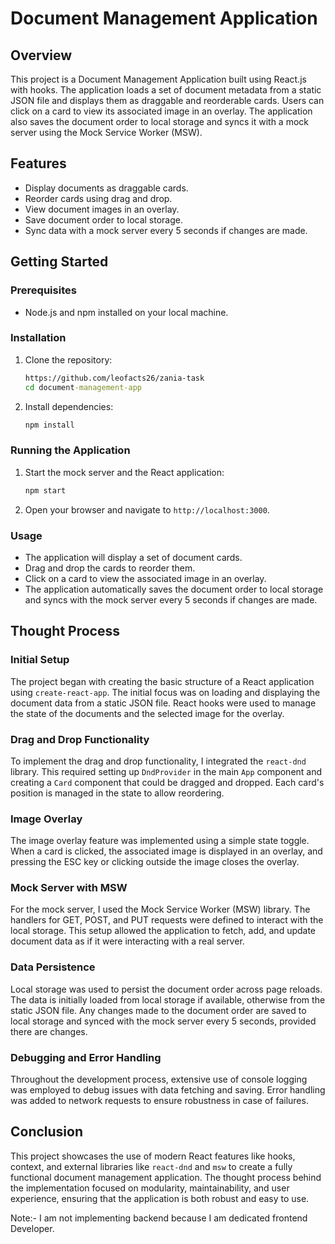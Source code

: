 # Document Management Application

## Overview

This project is a Document Management Application built using React.js with hooks. The application loads a set of document metadata from a static JSON file and displays them as draggable and reorderable cards. Users can click on a card to view its associated image in an overlay. The application also saves the document order to local storage and syncs it with a mock server using the Mock Service Worker (MSW).

## Features

- Display documents as draggable cards.
- Reorder cards using drag and drop.
- View document images in an overlay.
- Save document order to local storage.
- Sync data with a mock server every 5 seconds if changes are made.

## Getting Started

### Prerequisites

- Node.js and npm installed on your local machine.

### Installation

1. Clone the repository:
    ```cmd
    https://github.com/leofacts26/zania-task
    cd document-management-app
    ```

2. Install dependencies:
    ```cmd
    npm install
    ```

### Running the Application

1. Start the mock server and the React application:
    ```cmd
    npm start
    ```

2. Open your browser and navigate to `http://localhost:3000`.

### Usage

- The application will display a set of document cards.
- Drag and drop the cards to reorder them.
- Click on a card to view the associated image in an overlay.
- The application automatically saves the document order to local storage and syncs with the mock server every 5 seconds if changes are made.

## Thought Process

### Initial Setup

The project began with creating the basic structure of a React application using `create-react-app`. The initial focus was on loading and displaying the document data from a static JSON file. React hooks were used to manage the state of the documents and the selected image for the overlay.

### Drag and Drop Functionality

To implement the drag and drop functionality, I integrated the `react-dnd` library. This required setting up `DndProvider` in the main `App` component and creating a `Card` component that could be dragged and dropped. Each card's position is managed in the state to allow reordering.

### Image Overlay

The image overlay feature was implemented using a simple state toggle. When a card is clicked, the associated image is displayed in an overlay, and pressing the ESC key or clicking outside the image closes the overlay.

### Mock Server with MSW

For the mock server, I used the Mock Service Worker (MSW) library. The handlers for GET, POST, and PUT requests were defined to interact with the local storage. This setup allowed the application to fetch, add, and update document data as if it were interacting with a real server.

### Data Persistence

Local storage was used to persist the document order across page reloads. The data is initially loaded from local storage if available, otherwise from the static JSON file. Any changes made to the document order are saved to local storage and synced with the mock server every 5 seconds, provided there are changes.

### Debugging and Error Handling

Throughout the development process, extensive use of console logging was employed to debug issues with data fetching and saving. Error handling was added to network requests to ensure robustness in case of failures.

## Conclusion

This project showcases the use of modern React features like hooks, context, and external libraries like `react-dnd` and `msw` to create a fully functional document management application. The thought process behind the implementation focused on modularity, maintainability, and user experience, ensuring that the application is both robust and easy to use.

Note:- I am not implementing backend because I am dedicated frontend Developer.
